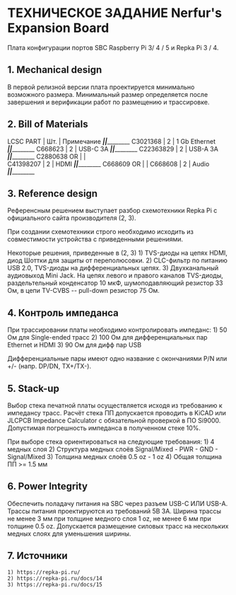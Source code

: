 # ТЕХНИЧЕСКОЕ ЗАДАНИЕ Nerfur's Expansion Board

Плата конфигурации портов SBC Raspberry Pi 3/ 4 / 5 и Repka Pi 3 / 4.

## 1. Mechanical design

В первой релизной версии плата проектируется минимально возможного размера. Минимальный размер определяется после завершения и верификации работ по размещению и трассировке.

## 2. Bill of Materials

LCSC PART   | Шт. | Примечание
____________|_____|_______________
C3021368    | 2   | 1 Gb Ethernet
____________|_____|_______________
C668623     | 2   | USB-C 3A
____________|_____|_______________
C22363829   | 2   | USB-A 3A
____________|_____|_______________
C2880638 OR |     |          
C41398207   | 2   | HDMI
____________|_____|_______________
C668609 OR  |     |
C668608     | 2   | Audio
____________|_____|_______________

## 3. Reference design

Референсным решением выступает разбор схемотехники Repka Pi с официального сайта производителя (2, 3).

При создании схемотехники строго необходимо исходить из совместимости устройства с приведенными решениями.

Некоторые решения, приведенные в (2, 3)
    1) TVS-диоды на цепях HDMI, диод Шоттки для защиты от переполюсовки.
    2) CLC-фильтр по питанию USB 2.0, TVS-диоды на дифференциальных цепях.
    3) Двухканальный аудиовыход Mini Jack. На цепях левого и правого каналов TVS-диоды, раздельтельный конденсатор 10 мкФ, шумоподавляющий резистор 33 Ом, в цепи TV-CVBS -- pull-down резистор 75 Ом.

## 4. Контроль импеданса

При трассировании платы необходимо контролировать импеданс:
    1) 50 Ом для  Single-ended трасс
    2) 100 Ом для дифференциальных пар Ethernet и HDMI
    3) 90 Ом для дифф пар USB

Дифференциальные пары имеют одно название с окончаниями P/N или +/- (напр. DP/DN, TX+/TX-).

## 5. Stack-up

Выбор стека печатной платы осуществляется исходя из требованию к импедансу трасс. Расчёт стека ПП допускается проводить в KiCAD или JLCPCB Impedance Calculator с обязательной проверкой в ПО Si9000. Допустимая погрешность импеданса в полученном стеке 10%.

При выборе стека ориентироваться на следующие требования:
    1) 4 медных слоя
    2) Структура медных слоёв Signal/Mixed - PWR - GND - Signal/Mixed
    3) Толщина медных слоёв 0.5 oz - 1 oz
    4) Общая толщина ПП >= 1.5 мм

## 6. Power Integrity

Обеспечить поладачу питания на SBC через разъем USB-C ИЛИ USB-A. Трассы питания проектируются из требований 5В 3А. Ширина трассы не менее 3 мм при толщине медного слоя 1 oz, не менее 6 мм при толщине 0.5 oz. Допускается размещение силовых трасс на нескольких медных слоях для уменьшения ширины.

## 7. Источники

    1) https://repka-pi.ru/
    2) https://repka-pi.ru/docs/14
    3) https://repka-pi.ru/docs/15
